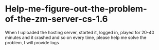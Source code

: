 # Help-me-figure-out-the-problem-of-the-zm-server-cs-1.6
When I uploaded the hosting server, started it, logged in, played for 20-40 minutes and it crashed and so on every time, please help me solve the problem, I will provide logs
